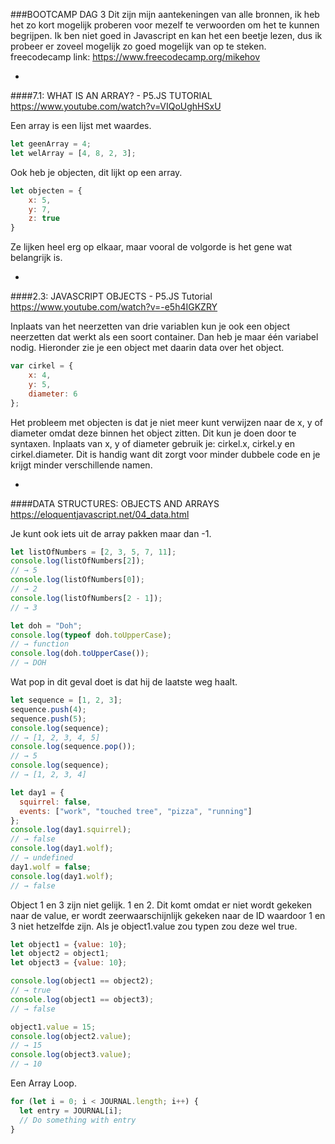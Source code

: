 ###BOOTCAMP DAG 3
Dit zijn mijn aantekeningen van alle bronnen, ik heb het zo kort mogelijk proberen voor mezelf te verwoorden om het te kunnen begrijpen. Ik ben niet goed in Javascript en kan het een beetje lezen, dus ik probeer er zoveel mogelijk zo goed mogelijk van op te steken.
freecodecamp link: https://www.freecodecamp.org/mikehov

-

####7.1: WHAT IS AN ARRAY? - P5.JS TUTORIAL
https://www.youtube.com/watch?v=VIQoUghHSxU

Een array is een lijst met waardes.
```js
let geenArray = 4;
let welArray = [4, 8, 2, 3];
```

Ook heb je objecten, dit lijkt op een array.
```js
let objecten = {
    x: 5,
    y: 7,
    z: true
}
```

Ze lijken heel erg op elkaar, maar vooral de volgorde is het gene wat belangrijk is. 

-

####2.3: JAVASCRIPT OBJECTS - P5.JS Tutorial
https://www.youtube.com/watch?v=-e5h4IGKZRY

Inplaats van het neerzetten van drie variablen kun je ook een object neerzetten dat werkt als een soort container. Dan heb je maar één variabel nodig. Hieronder zie je een object met daarin data over het object.
```js
var cirkel = {
    x: 4,
    y: 5,
    diameter: 6
};
```

Het probleem met objecten is dat je niet meer kunt verwijzen naar de x, y of diameter omdat deze binnen het object zitten. Dit kun je doen door te syntaxen. Inplaats van x, y of diameter gebruik je: cirkel.x, cirkel.y en cirkel.diameter. Dit is handig want dit zorgt voor minder dubbele code en je krijgt minder verschillende namen.

-

####DATA STRUCTURES: OBJECTS AND ARRAYS
https://eloquentjavascript.net/04_data.html

Je kunt ook iets uit de array pakken maar dan -1. 
```js
let listOfNumbers = [2, 3, 5, 7, 11];
console.log(listOfNumbers[2]);
// → 5
console.log(listOfNumbers[0]);
// → 2
console.log(listOfNumbers[2 - 1]);
// → 3
```

```js
let doh = "Doh";
console.log(typeof doh.toUpperCase);
// → function
console.log(doh.toUpperCase());
// → DOH
```

Wat pop in dit geval doet is dat hij de laatste weg haalt. 
```js
let sequence = [1, 2, 3];
sequence.push(4);
sequence.push(5);
console.log(sequence);
// → [1, 2, 3, 4, 5]
console.log(sequence.pop());
// → 5
console.log(sequence);
// → [1, 2, 3, 4]
```

```js
let day1 = {
  squirrel: false,
  events: ["work", "touched tree", "pizza", "running"]
};
console.log(day1.squirrel);
// → false
console.log(day1.wolf);
// → undefined
day1.wolf = false;
console.log(day1.wolf);
// → false
```

Object 1 en 3 zijn niet gelijk. 1 en 2. Dit komt omdat er niet wordt gekeken naar de value, er wordt zeerwaarschijnlijk gekeken naar de ID waardoor 1 en 3 niet hetzelfde zijn. Als je object1.value zou typen zou deze wel true.  
```js
let object1 = {value: 10};
let object2 = object1;
let object3 = {value: 10};

console.log(object1 == object2);
// → true
console.log(object1 == object3);
// → false

object1.value = 15;
console.log(object2.value);
// → 15
console.log(object3.value);
// → 10
```

Een Array Loop.
```js
for (let i = 0; i < JOURNAL.length; i++) {
  let entry = JOURNAL[i];
  // Do something with entry
}
```

